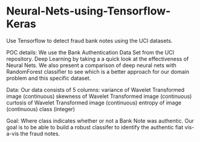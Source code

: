 # Neural-Nets-using-Tensorflow-Keras

Use Tensorflow to detect fraud bank notes using the UCI datasets.

POC details:
We use the Bank Authentication Data Set from the UCI repository. Deep Learning by taking a a quick look at the effectiveness of Neural Nets. We also present a comparison of deep neural nets with RandomForest classifier to see which is a better approach for our domain problem and this specific dataset.

Data:
Our data consists of 5 columns:
  variance of Wavelet Transformed image (continuous)
  skewness of Wavelet Transformed image (continuous)
  curtosis of Wavelet Transformed image (continuous)
  entropy of image (continuous)
  class (integer)

Goal:
Where class indicates whether or not a Bank Note was authentic. Our goal is to be able to build a robust classifer to identify the authentic fiat vis-a-vis the fraud notes.
